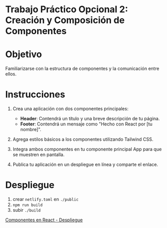# Trabajo Práctico Opcional 2: Creación y Composición de Componentes

# Objetivo

Familiarizarse con la estructura de componentes y la comunicación entre ellos.

# Instrucciones

1. Crea una aplicación con dos componentes principales:

   - **Header**: Contendrá un título y una breve descripción de tu página.
   - **Footer**: Contendrá un mensaje como "Hecho con React por [tu nombre]".

2. Agrega estilos básicos a los componentes utilizando Tailwind CSS.

3. Integra ambos componentes en tu componente principal App para que se muestren en pantalla.

4. Publica tu aplicación en un despliegue en línea y comparte el enlace.

# Despliegue

1. crear `netlify.toml` en `./public`
2. `npm run build`
3. subir `./build`

[Componentes en React - Despliegue](https://componentesreactdiplomatura.netlify.app/)
